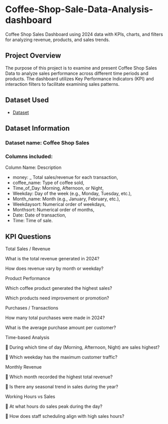 # Coffee-Shop-Sale-Data-Analysis-dashboard
Coffee Shop Sales Dashboard using 2024 data with KPIs, charts, and filters for analyzing revenue, products, and sales trends.

## Project Overview
The purpose of this project is to examine and present Coffee Shop Sales Data to analyze sales performance across different time periods and products. The dashboard utilizes Key Performance Indicators (KPI) and interaction filters to facilitate examining sales patterns.

## Dataset Used
- <a href="https://github.com/swetha0121/Coffee-Shop-Sale-Data-Analysis-dashboard/blob/main/Coffe_sales.xlsx">Dataset</a>

## Dataset Information

### Dataset name: Coffee Shop Sales
### Columns included:

Column Name:           	Description
- money:         	_ Total sales/revenue for each transaction,
- coffee_name:    	Type of coffee sold,
- Time_of_Day:	    Morning, Afternoon, or Night,
- Weekday:       	Day of the week (e.g., Monday, Tuesday, etc.),
- Month_name:	    Month (e.g., January, February, etc.),
- Weekdaysort:   	Numerical order of weekdays,
- Monthsort:     	Numerical order of months,
- Date:	          Date of transaction,
- Time:	          Time of sale.
## KPI Questions

Total Sales / Revenue

 What is the total revenue generated in 2024?

 How does revenue vary by month or weekday?

Product Performance

 Which coffee product generated the highest sales?

 Which products need improvement or promotion?

Purchases / Transactions

 How many total purchases were made in 2024?

 What is the average purchase amount per customer?

Time-based Analysis

💬 During which time of day (Morning, Afternoon, Night) are sales highest?

💬 Which weekday has the maximum customer traffic?

Monthly Revenue

💬 Which month recorded the highest total revenue?

💬 Is there any seasonal trend in sales during the year?

Working Hours vs Sales

💬 At what hours do sales peak during the day?

💬 How does staff scheduling align with high sales hours?
